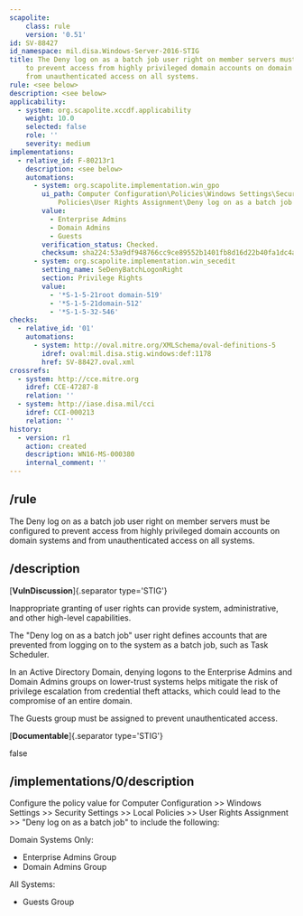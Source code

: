 ```yaml
---
scapolite:
    class: rule
    version: '0.51'
id: SV-88427
id_namespace: mil.disa.Windows-Server-2016-STIG
title: The Deny log on as a batch job user right on member servers must be configured
    to prevent access from highly privileged domain accounts on domain systems and
    from unauthenticated access on all systems.
rule: <see below>
description: <see below>
applicability:
  - system: org.scapolite.xccdf.applicability
    weight: 10.0
    selected: false
    role: ''
    severity: medium
implementations:
  - relative_id: F-80213r1
    description: <see below>
    automations:
      - system: org.scapolite.implementation.win_gpo
        ui_path: Computer Configuration\Policies\Windows Settings\Security Settings\Local
            Policies\User Rights Assignment\Deny log on as a batch job
        value:
          - Enterprise Admins
          - Domain Admins
          - Guests
        verification_status: Checked.
        checksum: sha224:53a9df948766cc9ce89552b1401fb8d16d22b40fa1dc4afcba9ec531
      - system: org.scapolite.implementation.win_secedit
        setting_name: SeDenyBatchLogonRight
        section: Privilege Rights
        value:
          - '*S-1-5-21root domain-519'
          - '*S-1-5-21domain-512'
          - '*S-1-5-32-546'
checks:
  - relative_id: '01'
    automations:
      - system: http://oval.mitre.org/XMLSchema/oval-definitions-5
        idref: oval:mil.disa.stig.windows:def:1178
        href: SV-88427.oval.xml
crossrefs:
  - system: http://cce.mitre.org
    idref: CCE-47287-8
    relation: ''
  - system: http://iase.disa.mil/cci
    idref: CCI-000213
    relation: ''
history:
  - version: r1
    action: created
    description: WN16-MS-000380
    internal_comment: ''
---
```



## /rule

The Deny log on as a batch job user right on member servers must be configured to prevent access from highly privileged domain accounts on domain systems and from unauthenticated access on all systems.

## /description

[**VulnDiscussion**]{.separator type='STIG'}

Inappropriate granting of user rights can provide system, administrative, and other high-level capabilities.

The "Deny log on as a batch job" user right defines accounts that are prevented from logging on to the system as a batch job, such as Task Scheduler.

In an Active Directory Domain, denying logons to the Enterprise Admins and Domain Admins groups on lower-trust systems helps mitigate the risk of privilege escalation from credential theft attacks, which could lead to the compromise of an entire domain.

The Guests group must be assigned to prevent unauthenticated access.

[**Documentable**]{.separator type='STIG'}

false

## /implementations/0/description

Configure the policy value for Computer Configuration >> Windows Settings >> Security Settings >> Local Policies >> User Rights Assignment >> "Deny log on as a batch job" to include the following:

Domain Systems Only:
- Enterprise Admins Group
- Domain Admins Group

All Systems:
- Guests Group
